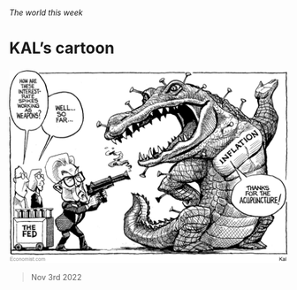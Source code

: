 ###### The world this week

# KAL’s cartoon 

#####  

![image](images/20221105_WWD000.png) 

> Nov 3rd 2022 







